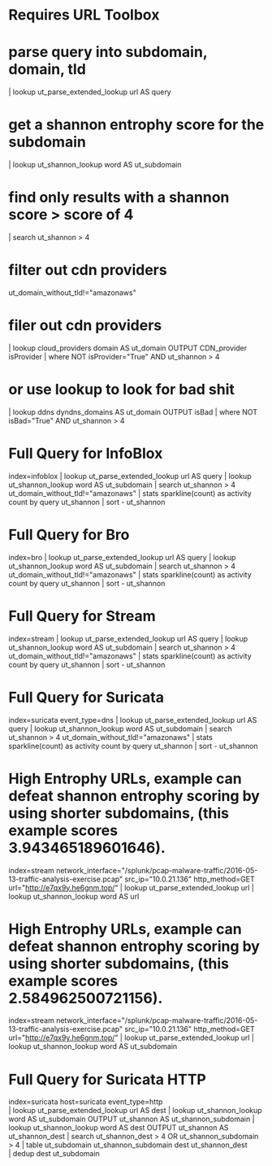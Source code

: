 # Requires URL Toolbox

# parse query into subdomain, domain, tld
| lookup ut_parse_extended_lookup url AS query

# get a shannon entrophy score for the subdomain
| lookup ut_shannon_lookup word AS ut_subdomain

# find only results with a shannon score > score of 4
| search ut_shannon > 4

# filter out cdn providers
ut_domain_without_tld!="amazonaws"


# filer out cdn providers 
| lookup cloud_providers domain AS ut_domain OUTPUT CDN_provider isProvider
| where NOT isProvider="True" AND ut_shannon > 4

#  or use lookup to look for bad shit
| lookup ddns dyndns_domains AS ut_domain OUTPUT isBad
| where NOT isBad="True" AND ut_shannon > 4

# Full Query for InfoBlox
index=infoblox 
| lookup ut_parse_extended_lookup url AS query
| lookup ut_shannon_lookup word AS ut_subdomain
| search ut_shannon > 4 ut_domain_without_tld!="amazonaws" 
| stats sparkline(count) as activity count by query  ut_shannon | sort - ut_shannon

# Full Query for Bro
index=bro 
| lookup ut_parse_extended_lookup url AS query
| lookup ut_shannon_lookup word AS ut_subdomain
| search ut_shannon > 4 ut_domain_without_tld!="amazonaws" 
| stats sparkline(count) as activity count by query  ut_shannon | sort - ut_shannon

# Full Query for Stream
index=stream 
| lookup ut_parse_extended_lookup url AS query
| lookup ut_shannon_lookup word AS ut_subdomain
| search ut_shannon > 4 ut_domain_without_tld!="amazonaws" 
| stats sparkline(count) as activity count by query  ut_shannon | sort - ut_shannon

# Full Query for Suricata
index=suricata event_type=dns
| lookup ut_parse_extended_lookup url AS query
| lookup ut_shannon_lookup word AS ut_subdomain
| search ut_shannon > 4 ut_domain_without_tld!="amazonaws" 
| stats sparkline(count) as activity count by query  ut_shannon | sort - ut_shannon


# High Entrophy URLs, example can defeat shannon entrophy scoring by using shorter subdomains, (this example scores 3.943465189601646). 
index=stream network_interface="/splunk/pcap-malware-traffic/2016-05-13-traffic-analysis-exercise.pcap" src_ip="10.0.21.136" http_method=GET url="http://e7qx9y.he6gnm.top/"
| lookup ut_parse_extended_lookup url
| lookup ut_shannon_lookup word AS url

# High Entrophy URLs, example can defeat shannon entrophy scoring by using shorter subdomains, (this example scores 2.584962500721156). 
index=stream network_interface="/splunk/pcap-malware-traffic/2016-05-13-traffic-analysis-exercise.pcap" src_ip="10.0.21.136" http_method=GET url="http://e7qx9y.he6gnm.top/"
| lookup ut_parse_extended_lookup url
| lookup ut_shannon_lookup word AS ut_subdomain

# Full Query for Suricata HTTP
index=suricata host=suricata event_type=http  
| lookup ut_parse_extended_lookup url AS dest 
| lookup ut_shannon_lookup word AS ut_subdomain OUTPUT ut_shannon AS ut_shannon_subdomain 
| lookup ut_shannon_lookup word AS dest OUTPUT ut_shannon AS ut_shannon_dest 
| search ut_shannon_dest > 4 OR ut_shannon_subdomain > 4 
| table ut_subdomain ut_shannon_subdomain dest ut_shannon_dest   
| dedup dest ut_subdomain